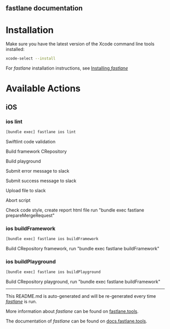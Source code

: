 fastlane documentation
----

# Installation

Make sure you have the latest version of the Xcode command line tools installed:

```sh
xcode-select --install
```

For _fastlane_ installation instructions, see [Installing _fastlane_](https://docs.fastlane.tools/#installing-fastlane)

# Available Actions

## iOS

### ios lint

```sh
[bundle exec] fastlane ios lint
```

Swiftlint code validation

Build  framework CRepository

Build playground

Submit error message to slack

Submit success message to slack

Upload file to slack

Abort script

Check code style, create report html file run "bundle exec fastlane prepareMergeRequest"

### ios buildFramework

```sh
[bundle exec] fastlane ios buildFramework
```

Build CRepository framework, run "bundle exec fastlane buildFramework"

### ios buildPlayground

```sh
[bundle exec] fastlane ios buildPlayground
```

Build CRepository playground, run "bundle exec fastlane buildFramework"

----

This README.md is auto-generated and will be re-generated every time [_fastlane_](https://fastlane.tools) is run.

More information about _fastlane_ can be found on [fastlane.tools](https://fastlane.tools).

The documentation of _fastlane_ can be found on [docs.fastlane.tools](https://docs.fastlane.tools).
